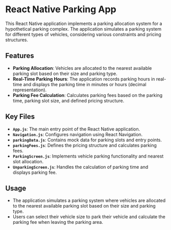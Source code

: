 # React Native Parking App

This React Native application implements a parking allocation system for a hypothetical parking complex. The application simulates a parking system for different types of vehicles, considering various constraints and pricing structures.

## Features
- **Parking Allocation**: Vehicles are allocated to the nearest available parking slot based on their size and parking type.
- **Real-Time Parking Hours**: The application records parking hours in real-time and displays the parking time in minutes or hours (decimal representation).
- **Parking Fee Calculation**: Calculates parking fees based on the parking time, parking slot size, and defined pricing structure.

## Key Files
- **`App.js`**: The main entry point of the React Native application.
- **`Navigation.js`**: Configures navigation using React Navigation.
- **`parkingData.js`**: Contains mock data for parking slots and entry points.
- **`parkingFees.js`**: Defines the pricing structure and calculates parking fees.
- **`ParkingScreen.js`**: Implements vehicle parking functionality and nearest slot allocation.
- **`UnparkingScreen.js`**: Handles the calculation of parking time and displays parking fee.

## Usage
- The application simulates a parking system where vehicles are allocated to the nearest available parking slot based on their size and parking type.
- Users can select their vehicle size to park their vehicle and calculate the parking fee when leaving the parking area.
